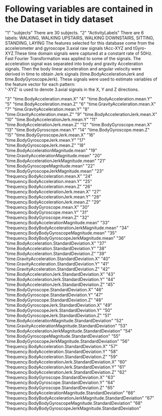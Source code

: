 # Following variables are contained in the Dataset in tidy dataset
"1" "subjects"
There are 30 subjects.
"2" "ActivityLabels" 
There are 6 labels:
WALKING, WALKING UPSTAIRS, WALKING DOWNSTAIRS, SITTING,  STANDING,  LAYING
The features selected for this database come from the accelerometer and gyroscope 
3.axial raw signals tAcc-XYZ and tGyro-XYZ.These time domain signals were captured at a 
constant rate of 50Hz.
Fast Fourier Transformation was applied to some of the signals.
The acceleration signal was separated into body and gravity Acceleration signals.
Then the body linear acceleration and angular velocity were derived in time to obtain Jerk
signals (time.BodyAccelerationJerk and time.BodyGyroscopeJerk).
These signals were used to estimate variables of the feature vector for each pattern:  
'-XYZ' is used to denote 3.axial signals in the X, Y and Z directions.


"3" "time.BodyAcceleration.mean.X"
"4" "time.BodyAcceleration.mean.Y"
"5" "time.BodyAcceleration.mean.Z"
"6" "time.GravityAcceleration.mean.X"
"7" "time.GravityAcceleration.mean.Y"
"8" "time.GravityAcceleration.mean.Z"
"9" "time.BodyAccelerationJerk.mean.X"
"10" "time.BodyAccelerationJerk.mean.Y"
"11" "time.BodyAccelerationJerk.mean.Z"
"12" "time.BodyGyroscope.mean.X"
"13" "time.BodyGyroscope.mean.Y"
"14" "time.BodyGyroscope.mean.Z"
"15" "time.BodyGyroscopeJerk.mean.X"
"16" "time.BodyGyroscopeJerk.mean.Y"
"17" "time.BodyGyroscopeJerk.mean.Z"
"18" "time.BodyAccelerationMagnitude.mean"
"19" "time.GravityAccelerationMagnitude.mean"
"20" "time.BodyAccelerationJerkMagnitude.mean"
"21" "time.BodyGyroscopeMagnitude.mean"
"22" "time.BodyGyroscopeJerkMagnitude.mean"
"23" "frequency.BodyAcceleration.mean.X"
"24" "frequency.BodyAcceleration.mean.Y"
"25" "frequency.BodyAcceleration.mean.Z"
"26" "frequency.BodyAccelerationJerk.mean.X"
"27" "frequency.BodyAccelerationJerk.mean.Y"
"28" "frequency.BodyAccelerationJerk.mean.Z"
"29" "frequency.BodyGyroscope.mean.X"
"30" "frequency.BodyGyroscope.mean.Y"
"31" "frequency.BodyGyroscope.mean.Z"
"32" "frequency.BodyAccelerationMagnitude.mean"
"33" "frequency.BodyBodyAccelerationJerkMagnitude.mean"
"34" "frequency.BodyBodyGyroscopeMagnitude.mean"
"35" "frequency.BodyBodyGyroscopeJerkMagnitude.mean"
"36" "time.BodyAcceleration.StandardDeviation.X"
"37" "time.BodyAcceleration.StandardDeviation.Y"
"38" "time.BodyAcceleration.StandardDeviation.Z"
"39" "time.GravityAcceleration.StandardDeviation.X"
"40" "time.GravityAcceleration.StandardDeviation.Y"
"41" "time.GravityAcceleration.StandardDeviation.Z"
"42" "time.BodyAccelerationJerk.StandardDeviation.X"
"43" "time.BodyAccelerationJerk.StandardDeviation.Y"
"44" "time.BodyAccelerationJerk.StandardDeviation.Z"
"45" "time.BodyGyroscope.StandardDeviation.X"
"46" "time.BodyGyroscope.StandardDeviation.Y"
"47" "time.BodyGyroscope.StandardDeviation.Z"
"48" "time.BodyGyroscopeJerk.StandardDeviation.X"
"49" "time.BodyGyroscopeJerk.StandardDeviation.Y"
"50" "time.BodyGyroscopeJerk.StandardDeviation.Z"
"51" "time.BodyAccelerationMagnitude.StandardDeviation"
"52" "time.GravityAccelerationMagnitude.StandardDeviation"
"53" "time.BodyAccelerationJerkMagnitude.StandardDeviation"
"54" "time.BodyGyroscopeMagnitude.StandardDeviation"
"55" "time.BodyGyroscopeJerkMagnitude.StandardDeviation"
"56" "frequency.BodyAcceleration.StandardDeviation.X"
"57" "frequency.BodyAcceleration.StandardDeviation.Y"
"58" "frequency.BodyAcceleration.StandardDeviation.Z"
"59" "frequency.BodyAccelerationJerk.StandardDeviation.X"
"60" "frequency.BodyAccelerationJerk.StandardDeviation.Y"
"61" "frequency.BodyAccelerationJerk.StandardDeviation.Z"
"62" "frequency.BodyGyroscope.StandardDeviation.X"
"63" "frequency.BodyGyroscope.StandardDeviation.Y"
"64" "frequency.BodyGyroscope.StandardDeviation.Z"
"65" "frequency.BodyAccelerationMagnitude.StandardDeviation"
"66" "frequency.BodyBodyAccelerationJerkMagnitude.StandardDeviation"
"67" "frequency.BodyBodyGyroscopeMagnitude.StandardDeviation"
"68" "frequency.BodyBodyGyroscopeJerkMagnitude.StandardDeviation"
